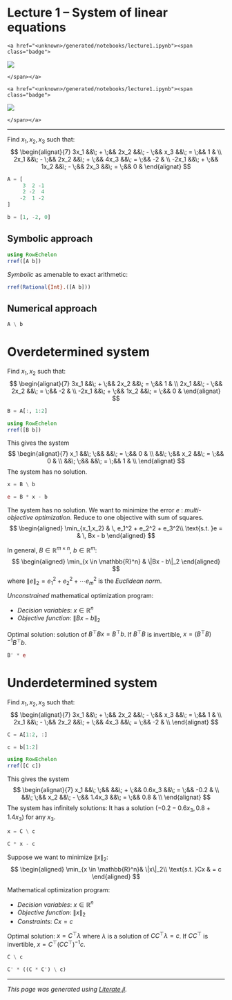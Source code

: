 # Lecture 1 &ndash; System of linear equations

~~~
<a href="<unknown>/generated/notebooks/lecture1.ipynb"><span class="badge">
~~~
![](https://mybinder.org/badge_logo.svg)
~~~
</span></a>
~~~
~~~
<a href="<unknown>/generated/notebooks/lecture1.ipynb"><span class="badge">
~~~
![](https://img.shields.io/badge/show-nbviewer-579ACA.svg)
~~~
</span></a>
~~~

---

Find $x_1, x_2, x_3$ such that:
$$
\begin{alignat}{7}
 3x_1 &&\; + \;&& 2x_2 &&\; - \;&&  x_3 &&\; = \;&& 1 & \\
 2x_1 &&\; - \;&& 2x_2 &&\; + \;&& 4x_3 &&\; = \;&& -2 & \\
-2x_1 &&\; + \;&& 1x_2 &&\; - \;&& 2x_3 &&\; = \;&& 0 &
\end{alignat}
$$

````julia
A = [
     3  2 -1
     2 -2  4
    -2  1 -2
]

b = [1, -2, 0]
````

## Symbolic approach

````julia
using RowEchelon
rref([A b])
````

*Symbolic* as amenable to exact arithmetic:

````julia
rref(Rational{Int}.([A b]))
````

## Numerical approach

````julia
A \ b
````

# Overdetermined system

Find $x_1, x_2$ such that:
$$
\begin{alignat}{7}
3x_1 &&\; + \;&& 2x_2             &&\; = \;&& 1 & \\
2x_1 &&\; - \;&& 2x_2             &&\; = \;&& -2 & \\
-2x_1 &&\; + \;&& 1x_2 &&\; = \;&& 0 &
\end{alignat}
$$

````julia
B = A[:, 1:2]

using RowEchelon
rref([B b])
````

This gives the system
$$
\begin{alignat}{7}
x_1 &&\;  \;&&     &&\; = \;&& 0 & \\
    &&\;  \;&& x_2 &&\; = \;&& 0 & \\
    &&\;  \;&&     &&\; = \;&& 1 & \\
\end{alignat}
$$
The system has no solution.

````julia
x = B \ b

e = B * x - b
````

The system has no solution.
We want to minimize the error $e$ : *multi-objective optimization*.
Reduce to one objective with sum of squares.
$$
\begin{aligned}
\min_{x_1,x_2} & \, e_1^2 + e_2^2 + e_3^2\\
\text{s.t. }e = & \, Bx - b
\end{aligned}
$$

In general, $B \in \mathbb{R}^{m \times n}$, $b \in \mathbb{R}^m$:
$$
\begin{aligned}
\min_{x \in \mathbb{R}^n} & \|Bx - b\|_2
\end{aligned}
$$
where $\|e\|_2 = e_1^2 + e_2^2 + \cdots e_m^2$ is the *Euclidean norm*.

*Unconstrained* mathematical optimization program:

* *Decision variables*: $x \in \mathbb{R}^n$
* *Objective function*: $\|Bx - b\|_2$

Optimal solution: solution of $B^\top B x = B^\top b$. If $B^\top B$ is invertible, $x = (B^\top B)^{-1} B^\top b$.

````julia
B' * e
````

# Underdetermined system

Find $x_1, x_2, x_3$ such that:
$$
\begin{alignat}{7}
3x_1 &&\; + \;&& 2x_2 &&\; - \;&&  x_3 &&\; = \;&& 1 & \\
2x_1 &&\; - \;&& 2x_2 &&\; + \;&& 4x_3 &&\; = \;&& -2 & \\
\end{alignat}
$$

````julia
C = A[1:2, :]

c = b[1:2]

using RowEchelon
rref([C c])
````

This gives the system
$$
\begin{alignat}{7}
x_1 &&\;  \;&&  &&\; + \;&&  0.6x_3 &&\; = \;&& -0.2 & \\
 &&\;  \;&& x_2 &&\; - \;&& 1.4x_3 &&\; = \;&& 0.8 & \\
\end{alignat}
$$
The system has infinitely solutions: It has a solution $(-0.2 - 0.6x_3, 0.8 + 1.4x_3)$ for any $x_3$.

````julia
x = C \ c

C * x - c
````

Suppose we want to minimize $\|x\|_2$:
$$
\begin{aligned}
\min_{x \in \mathbb{R}^n}& \|x\|_2\\
\text{s.t. }Cx & = c
\end{aligned}
$$

Mathematical optimization program:

* *Decision variables*: $x \in \mathbb{R}^n$
* *Objective function*: $\|x\|_2$
* *Constraints*: $Cx = c$

Optimal solution: $x = C^\top \lambda$ where $\lambda$ is a solution of $CC^\top \lambda = c$.
If $CC^\top$ is invertible, $x = C^\top (CC^\top)^{-1} c$.

````julia
C \ c

C' * ((C * C') \ c)
````

---

*This page was generated using [Literate.jl](https://github.com/fredrikekre/Literate.jl).*

